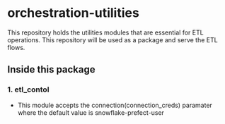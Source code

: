 # orchestration-utilities
This repository holds the utilities modules that are essential for ETL operations. This repository will be used as a package and serve the ETL flows.


## Inside this package

### 1. etl_contol
- This module accepts the connection(connection_creds) paramater where the default value is snowflake-prefect-user
